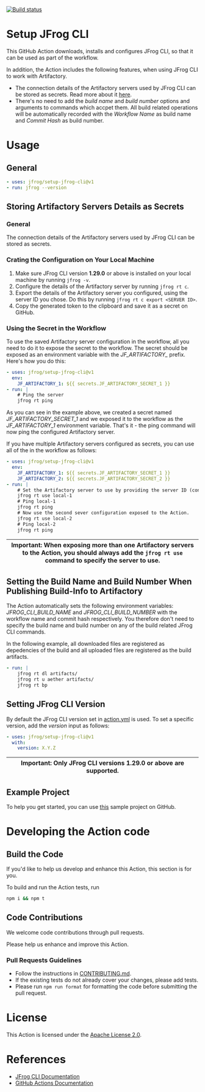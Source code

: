 [![Build status](https://github.com/jfrog/setup-jfrog-cli/workflows/Main%20workflow/badge.svg)](https://github.com/jfrog/setup-jfrog-cli/actions)

# Setup JFrog CLI

This GitHub Action downloads, installs and configures JFrog CLI, so that it can be used as part of the workflow.

In addition, the Action includes the following features, when using JFrog CLI to work with Artifactory.
* The connection details of the Artifactory servers used by JFrog CLI can be stored as secrets. Read more about it [here](#storing-artifactory-servers-details-as-secrets).
* There's no need to add the *build name* and *build number* options and arguments to commands which accpet them.
All build related operations will be automatically recorded with the *Workflow Name* as build name and *Commit Hash* as build number.

# Usage
## General

```yml
- uses: jfrog/setup-jfrog-cli@v1
- run: jfrog --version
```

## Storing Artifactory Servers Details as Secrets
### General
The connection details of the Artifactory servers used by JFrog CLI can be stored as secrets.

### Crating the Configuration on Your Local Machine 
1. Make sure JFrog CLI version **1.29.0** or above is installed on your local machine by running ```jfrog -v```.
2. Configure the details of the Artifactory server by running ```jfrog rt c```.
3. Export the details of the Artifactory server you configured, using the server ID you chose. Do this by running ```jfrog rt c export <SERVER ID>```.
4. Copy the generated token to the clipboard and save it as a secret on GitHub.

### Using the Secret in the Workflow
To use the saved Artifactory server configuration in the workflow, all you need to do it to expose the secret to the workflow.
The secret should be exposed as an environment variable with the *JF_ARTIFACTORY_* prefix.
Here's how you do this:
```yml
- uses: jfrog/setup-jfrog-cli@v1
  env:
    JF_ARTIFACTORY_1: ${{ secrets.JF_ARTIFACTORY_SECRET_1 }}
- run: |
    # Ping the server
    jfrog rt ping
```
As you can see in the example above, we created a secret named *JF_ARTIFACTORY_SECRET_1* and we exposed it to the workflow 
as the *JF_ARTIFACTORY_1* environment variable. That's it - the ping command will now ping the configured Artifactory server.

If you have multiple Artifactory servers configured as secrets, you can use all of the in the workflow as follows:
```yml
- uses: jfrog/setup-jfrog-cli@v1
  env:
    JF_ARTIFACTORY_1: ${{ secrets.JF_ARTIFACTORY_SECRET_1 }}
    JF_ARTIFACTORY_2: ${{ secrets.JF_ARTIFACTORY_SECRET_2 }}
- run: |
    # Set the Artifactory server to use by providing the server ID (configured by the 'jfrog rt c' command).
    jfrog rt use local-1
    # Ping local-1
    jfrog rt ping
    # Now use the second sever configuration exposed to the Action.
    jfrog rt use local-2
    # Ping local-2
    jfrog rt ping
```
| Important: When exposing more than one Artifactory servers to the Action, you should always add the ```jfrog rt use``` command to specify the server to use. |
| --- |

## Setting the Build Name and Build Number When Publishing Build-Info to Artifactory
The Action automatically sets the following environment variables:
*JFROG_CLI_BUILD_NAME* and *JFROG_CLI_BUILD_NUMBER* with the workflow name and commit hash respectively.
You therefore don't need to specify the build name and build number on any of the build related JFrog CLI commands.

In the following example, all downloaded files are registered as depedencies of the build and all uploaded files
are registered as the build artifacts. 
```yml
- run: |
    jfrog rt dl artifacts/
    jfrog rt u aether artifacts/
    jfrog rt bp
```

## Setting JFrog CLI Version
By default the JFrog CLI version set in [action.yml](https://github.com/jfrog/setup-jfrog-cli/blob/master/action.yml) is used. To set a specific version, add the *version* input as follows:

```yml
- uses: jfrog/setup-jfrog-cli@v1
  with:
    version: X.Y.Z
```
| Important: Only JFrog CLI versions 1.29.0 or above are supported. |
| --- |

## Example Project
To help you get started, you can use [this](https://github.com/jfrog/project-examples/tree/master/github-action-example) sample project on GitHub.

# Developing the Action code
## Build the Code
If you'd like to help us develop and enhance this Action, this section is for you.

To build and run the Action tests, run
```bash
npm i && npm t
```

## Code Contributions
We welcome code contributions through pull requests.

Please help us enhance and improve this Action.
### Pull Requests Guidelines
- Follow the instructions in [CONTRIBUTING.md](https://github.com/jfrog/setup-jfrog-cli/blob/master/CONTRIBUTING.md).
- If the existing tests do not already cover your changes, please add tests.
- Please run `npm run format` for formatting the code before submitting the pull request.

# License
This Action is licensed under the [Apache License 2.0](https://github.com/jfrog/setup-jfrog-cli/blob/master/LICENSE).

# References
- [JFrog CLI Documentation](https://www.jfrog.com/confluence/display/CLI/JFrog+CLI)
- [GitHub Actions Documentation](https://help.github.com/en/categories/automating-your-workflow-with-github-actions)
